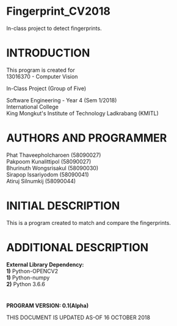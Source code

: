 # Fingerprint_CV2018
In-class project to detect fingerprints.

# INTRODUCTION

  This program is created for <br>
  13016370 - Computer Vision<br>
  
  In-Class Project (Group of Five)<br>

  Software Engineering - Year 4 (Sem 1/2018)<br>
  International College<br>
  King Mongkut's Institute of Technology Ladkrabang (KMITL)<br>

# AUTHORS AND PROGRAMMER
  Phat Thaveepholcharoen (58090027)<br>
  Pakpoom Kunalittipol (58090027)<br>
  Bhurinuth Wongsrisakul (58090030)<br>
  Sirapop Issariyodom (58090041)<br>
  Atiruj Silnumkij (58090044)<br>

# INITIAL DESCRIPTION

  This is a program created to match and compare the fingerprints.

# ADDITIONAL DESCRIPTION

  **External Library Dependency:**<br>
  **1)** Python-OPENCV2 <br>
  **1)** Python-numpy <br>
  **2)** Python 3.6.6<br>
# 
**PROGRAM VERSION: 0.1(Alpha)<br>**

THIS DOCUMENT IS UPDATED AS-OF 16 OCTOBER 2018<br>
